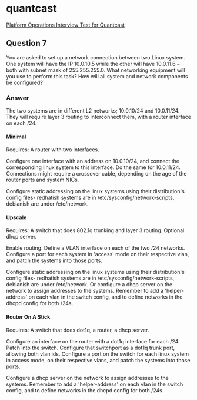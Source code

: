 # quantcast
[Platform Operations Interview Test for Quantcast](../../master/README.md)

## Question 7
You are asked to set up a network connection between two Linux system. One system will have the IP 10.0.10.5 while the other will have 10.0.11.6 – both with subnet mask of 255.255.255.0. What networking equipment will you use to perform this task? How will all system and network components be configured?


### Answer
The two systems are in different L2 networks; 10.0.10/24 and 10.0.11/24. They will require layer 3 routing to interconnect them, with a router interface on each /24.


#### Minimal
Requires: A router with two interfaces.

Configure one interface with an address on 10.0.10/24, and connect the corresponding linux system to this interface. Do the same for 10.0.11/24. Connections might require a crossover cable, depending on the age of the router ports and system NICs.

Configure static addressing on the linux systems using their distribution's config files- redhatish systems are in /etc/sysconfig/network-scripts, debianish are under /etc/network.


#### Upscale
Requires: A switch that does 802.1q trunking and layer 3 routing. Optional: dhcp server.

Enable routing. Define a VLAN interface on each of the two /24 networks. Configure a port for each system in 'access' mode on their respective vlan, and patch the systems into those ports.

Configure static addressing on the linux systems using their distribution's config files- redhatish systems are in /etc/sysconfig/network-scripts, debianish are under /etc/network. Or configure a dhcp server on the network to assign addresses to the systems. Remember to add a 'helper-address' on each vlan in the switch config, and to define networks in the dhcpd config for both /24s.


#### Router On  A Stick
Requires: A switch that does dot1q, a router, a dhcp server.

Configure an interface on the router with a dot1q interface for each /24. Patch into the switch. Configure that switchport as a dot1q trunk port, allowing both vlan ids. Configure a port on the switch for each linux system in access mode, on their respective vlans, and patch the systems into those ports.

Configure a dhcp server on the network to assign addresses to the systems. Remember to add a 'helper-address' on each vlan in the switch config, and to define networks in the dhcpd config for both /24s.

